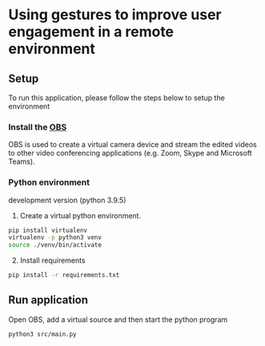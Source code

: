 # Using gestures to improve user engagement in a remote environment

## Setup

To run this application, please follow the steps below to setup the environment

### Install the [OBS](https://obsproject.com/)

OBS is used to create a virtual camera device and stream the edited videos to other video conferencing applications (e.g. Zoom, Skype and Microsoft Teams).

### Python environment

development version (python 3.9.5)

1. Create a virtual python environment.

```bash
pip install virtualenv
virtualenv -p python3 venv
source ./venv/bin/activate
```

2. Install requirements

```bash
pip install -r requirements.txt
```

## Run application

Open OBS, add a virtual source and then start the python program
```bash
python3 src/main.py
```

